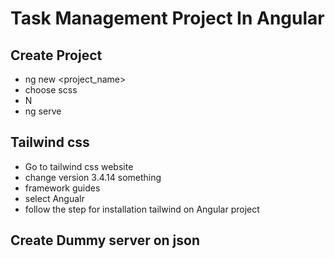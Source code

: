 <h1>Task Management Project In Angular</h1>

## Create Project
- ng new <project_name>
- choose scss
- N
- ng serve

## Tailwind css

- Go to tailwind css website
- change version 3.4.14 something
- framework guides
- select Angualr
- follow the step for installation tailwind on Angular project

## Create Dummy server on json
